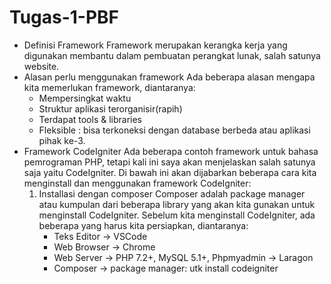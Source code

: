 # Tugas-1-PBF
- Definisi Framework
   Framework merupakan kerangka kerja yang digunakan membantu dalam pembuatan perangkat lunak, salah satunya website.
- Alasan perlu menggunakan framework
  Ada beberapa alasan mengapa kita memerlukan framework, diantaranya:
   - Mempersingkat waktu
   - Struktur aplikasi terorganisir(rapih)
   - Terdapat tools & libraries
   - Fleksible : bisa terkoneksi dengan database berbeda atau aplikasi pihak ke-3.
- Framework CodeIgniter
   Ada beberapa contoh framework untuk bahasa pemrograman PHP, tetapi kali ini saya akan menjelaskan salah satunya saja yaitu CodeIgniter.
   Di bawah ini akan dijabarkan beberapa cara kita menginstall dan menggunakan framework CodeIgniter:
   1. Installasi dengan composer
      Composer adalah package manager atau kumpulan dari beberapa library yang akan kita gunakan untuk menginstall CodeIgniter.
      Sebelum kita menginstall CodeIgniter, ada beberapa yang harus kita persiapkan, diantaranya:
      - Teks Editor -> VSCode
      -  Web Browser -> Chrome
      -  Web Server -> PHP 7.2+, MySQL 5.1+, Phpmyadmin -> Laragon
      -  Composer -> package manager: utk install codeigniter

